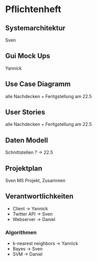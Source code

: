 # Pflichtenheft

## Systemarchitektur

Sven

## Gui Mock Ups

Yannick

## Use Case Diagramm

alle Nachdecken + Feritgstellung am 22.5

## User Stories

alle Nachdecken + Feritgstellung am 22.5

## Daten Modell

Schnittstellen ? -> 22.5

## Projektplan

Sven MS Projekt, Zusammen

## Verantwortlichkeiten

* Client -> Yannick
* Twitter API -> Sven
* Webserver -> Daniel

### Algorithmen

* k-nearest neighbors -> Yannick
* Bayes -> Sven
* SVM -> Daniel
